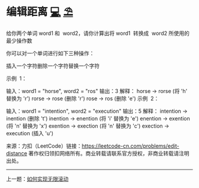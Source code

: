# 编辑距离 [💻](https://github.com/tolerance-go/keep-learning/blob/master/src/%E7%AE%97%E6%B3%95%2F%E5%8A%A8%E6%80%81%E8%A7%84%E5%88%92/%E7%BC%96%E8%BE%91%E8%B7%9D%E7%A6%BB.code.ts) [⛱️](https://github.com/tolerance-go/keep-learning/blob/master/src/%E7%AE%97%E6%B3%95%2F%E5%8A%A8%E6%80%81%E8%A7%84%E5%88%92/%E7%BC%96%E8%BE%91%E8%B7%9D%E7%A6%BB.test.ts)

给你两个单词 word1 和  word2，请你计算出将 word1  转换成  word2 所使用的最少操作数

你可以对一个单词进行如下三种操作：

插入一个字符删除一个字符替换一个字符

示例  1：

输入：word1 = "horse", word2 = "ros" 输出：3 解释： horse -> rorse (将 'h' 替换为 'r') rorse -> rose (删除 'r') rose -> ros (删除 'e') 示例  2：

输入：word1 = "intention", word2 = "execution" 输出：5 解释： intention -> inention (删除 't') inention -> enention (将 'i' 替换为 'e') enention -> exention (将 'n' 替换为 'x') exention -> exection (将 'n' 替换为 'c') exection -> execution (插入 'u')

来源：力扣（LeetCode）链接：https://leetcode-cn.com/problems/edit-distance 著作权归领扣网络所有。商业转载请联系官方授权，非商业转载请注明出处。


---

上一题：[如何实现无限滚动](https://github.com/tolerance-go/keep-learning/blob/master/src/%E7%AE%97%E6%B3%95%2F%E5%8A%A8%E6%80%81%E8%A7%84%E5%88%92/%E5%A6%82%E4%BD%95%E5%AE%9E%E7%8E%B0%E6%97%A0%E9%99%90%E6%BB%9A%E5%8A%A8.md)